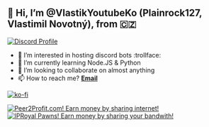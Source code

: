 ## 👋 Hi, I’m @VlastikYoutubeKo (Plainrock127, Vlastimil Novotný), from :czech_republic:

[![Discord Profile](https://discord.c99.nl/widget/theme-1/1034576796617805845.png)](https://plainrock127.xyz)
- 👀 I’m interested in hosting discord bots :trollface:
- 🌱 I’m currently learning Node.JS & Python
- 💞️ I’m looking to collaborate on almost anything
- 📫 How to reach me? [**Email**](mailto:mapy.od.fanousku@post.cz)

[![ko-fi](https://ko-fi.com/img/githubbutton_sm.svg)](https://ko-fi.com/plainhost)


[![Peer2Profit.com! Earn money by sharing internet!](https://eyo-vlastikyoutubeko.vercel.app/api/now-playing.svg)](https://peer2profit.com/r/1644936969620bbf090b420/en?campaign=github)
[![IPRoyal Pawns! Earn money by sharing your bandwith!](https://pawns.iproyal.com/img/b/468.jpg)](https://iproyal.com/pawns?r=menticek)
<!---
VlastikYoutubeKo/VlastikYoutubeKo is a ✨ special ✨ repository because its `README.md` (this file) appears on your GitHub profile.
You can click the Preview link to take a look at your changes.
--->

